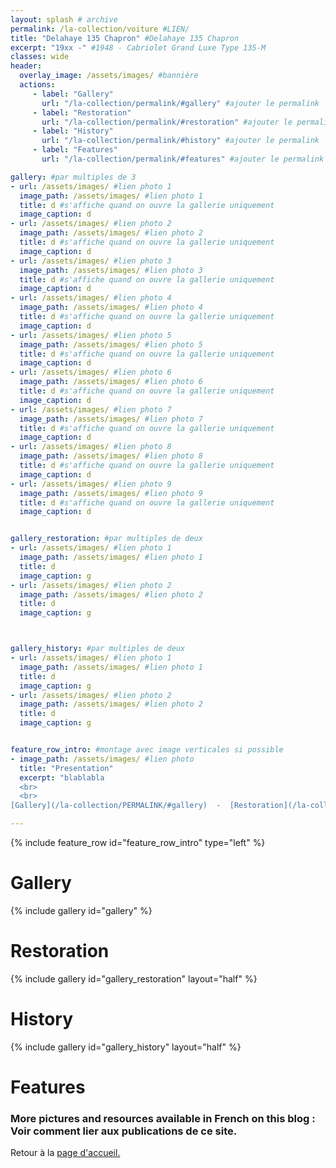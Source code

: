 ```yaml
---
layout: splash # archive
permalink: /la-collection/voiture #LIEN/
title: "Delahaye 135 Chapron" #Delahaye 135 Chapron
excerpt: "19xx -" #1948 - Cabriolet Grand Luxe Type 135-M
classes: wide
header:
  overlay_image: /assets/images/ #bannière
  actions:
     - label: "Gallery"
       url: "/la-collection/permalink/#gallery" #ajouter le permalink
     - label: "Restoration"
       url: "/la-collection/permalink/#restoration" #ajouter le permalink
     - label: "History"
       url: "/la-collection/permalink/#history" #ajouter le permalink
     - label: "Features"
       url: "/la-collection/permalink/#features" #ajouter le permalink

gallery: #par multiples de 3
- url: /assets/images/ #lien photo 1
  image_path: /assets/images/ #lien photo 1
  title: d #s'affiche quand on ouvre la gallerie uniquement
  image_caption: d
- url: /assets/images/ #lien photo 2
  image_path: /assets/images/ #lien photo 2
  title: d #s'affiche quand on ouvre la gallerie uniquement
  image_caption: d
- url: /assets/images/ #lien photo 3
  image_path: /assets/images/ #lien photo 3
  title: d #s'affiche quand on ouvre la gallerie uniquement
  image_caption: d
- url: /assets/images/ #lien photo 4
  image_path: /assets/images/ #lien photo 4
  title: d #s'affiche quand on ouvre la gallerie uniquement
  image_caption: d
- url: /assets/images/ #lien photo 5
  image_path: /assets/images/ #lien photo 5
  title: d #s'affiche quand on ouvre la gallerie uniquement
  image_caption: d
- url: /assets/images/ #lien photo 6
  image_path: /assets/images/ #lien photo 6
  title: d #s'affiche quand on ouvre la gallerie uniquement
  image_caption: d
- url: /assets/images/ #lien photo 7
  image_path: /assets/images/ #lien photo 7
  title: d #s'affiche quand on ouvre la gallerie uniquement
  image_caption: d
- url: /assets/images/ #lien photo 8
  image_path: /assets/images/ #lien photo 8
  title: d #s'affiche quand on ouvre la gallerie uniquement
  image_caption: d
- url: /assets/images/ #lien photo 9
  image_path: /assets/images/ #lien photo 9
  title: d #s'affiche quand on ouvre la gallerie uniquement
  image_caption: d


gallery_restoration: #par multiples de deux
- url: /assets/images/ #lien photo 1
  image_path: /assets/images/ #lien photo 1
  title: d
  image_caption: g
- url: /assets/images/ #lien photo 2
  image_path: /assets/images/ #lien photo 2
  title: d
  image_caption: g



gallery_history: #par multiples de deux
- url: /assets/images/ #lien photo 1
  image_path: /assets/images/ #lien photo 1
  title: d
  image_caption: g
- url: /assets/images/ #lien photo 2
  image_path: /assets/images/ #lien photo 2
  title: d
  image_caption: g


feature_row_intro: #montage avec image verticales si possible
- image_path: /assets/images/ #lien photo
  title: "Presentation"
  excerpt: "blablabla
  <br>
  <br>
[Gallery](/la-collection/PERMALINK/#gallery)  -  [Restoration](/la-collection/PERMALINK/#restoration)  -  [History](/la-collection/PERMALINK/#history)  -  [Features](/la-collection/PERMALINK/#features)<br>"

---
```

{% include feature_row id="feature_row_intro" type="left" %}

# Gallery
{% include gallery id="gallery" %}

# Restoration
{% include gallery id="gallery_restoration" layout="half" %}

# History

{% include gallery id="gallery_history" layout="half" %}

# Features


### More pictures and resources available in French on this blog : Voir comment lier aux publications de ce site.

Retour à la [page d'accueil.](/)
